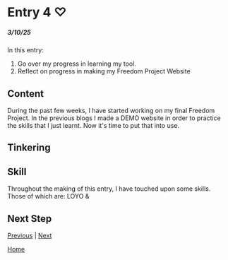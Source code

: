 # Entry 4 ♡
##### 3/10/25

In this entry:
1. Go over my progress in learning my tool.
2. Reflect on progress in making my Freedom Project Website

## Content 
During the past few weeks, I have started working on my final Freedom Project. In the previous blogs I made a DEMO website in order to practice the skills that I just learnt. Now it's time to put that into use.

## Tinkering 


## Skill 
Throughout the making of this entry, I have touched upon some skills. Those of which are: LOYO & 

## Next Step





[Previous](entry03.md) | [Next](entry05.md)

[Home](../README.md)
